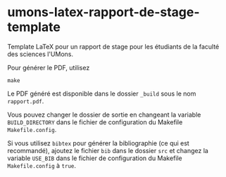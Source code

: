 # umons-latex-rapport-de-stage-template

Template LaTeX pour un rapport de stage pour les étudiants de la faculté des
sciences l'UMons.

Pour générer le PDF, utilisez
```
make
```

Le PDF généré est disponible dans le dossier `_build` sous le nom `rapport.pdf`.

Vous pouvez changer le dossier de sortie en changeant la variable `BUILD_DIRECTORY` dans le fichier de configuration du Makefile `Makefile.config`.

Si vous utilisez `bibtex` pour générer la bibliographie (ce qui est recommandé), ajoutez le fichier `bib` dans le dossier `src` et changez la variable `USE_BIB` dans le fichier de configuration du Makefile `Makefile.config` à `true`.


